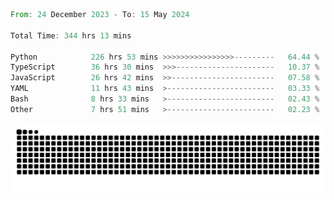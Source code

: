 <!--START_SECTION:waka-->

```rust
From: 24 December 2023 - To: 15 May 2024

Total Time: 344 hrs 13 mins

Python            226 hrs 53 mins >>>>>>>>>>>>>>>>---------   64.44 %
TypeScript        36 hrs 30 mins  >>>----------------------   10.37 %
JavaScript        26 hrs 42 mins  >>-----------------------   07.58 %
YAML              11 hrs 43 mins  >------------------------   03.33 %
Bash              8 hrs 33 mins   >------------------------   02.43 %
Other             7 hrs 51 mins   >------------------------   02.23 %
```

<!--END_SECTION:waka-->


<picture>
  <source media="(prefers-color-scheme: dark)" srcset="https://raw.githubusercontent.com/jeerawut97/jeerawut97/output/github-contribution-grid-snake.svg">
  <img alt="github contribution grid snake animation" src="https://raw.githubusercontent.com/jeerawut97/jeerawut97/output/github-contribution-grid-snake.svg">
</picture>
